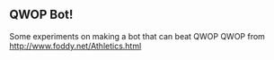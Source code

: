 ## QWOP Bot!
Some experiments on making a bot that can beat QWOP
QWOP from http://www.foddy.net/Athletics.html

